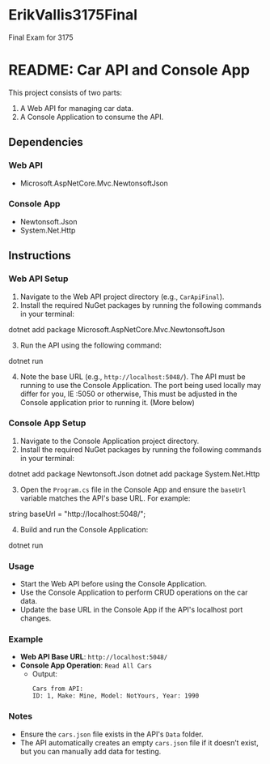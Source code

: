 # ErikVallis3175Final
Final Exam for 3175
# README: Car API and Console App

This project consists of two parts:
1. A Web API for managing car data.
2. A Console Application to consume the API.

## Dependencies
### Web API
- Microsoft.AspNetCore.Mvc.NewtonsoftJson

### Console App
- Newtonsoft.Json
- System.Net.Http


## Instructions
### Web API Setup
1. Navigate to the Web API project directory (e.g., `CarApiFinal`).
2. Install the required NuGet packages by running the following commands in your terminal:

dotnet add package Microsoft.AspNetCore.Mvc.NewtonsoftJson

3. Run the API using the following command:

dotnet run

4. Note the base URL (e.g., `http://localhost:5048/`). The API must be running to use the Console Application.
The port being used locally may differ for you, IE :5050 or otherwise, This must be adjusted in the Console application
prior to running it. (More below)

### Console App Setup
1. Navigate to the Console Application project directory.
2. Install the required NuGet packages by running the following commands in your terminal:

dotnet add package Newtonsoft.Json
dotnet add package System.Net.Http

3. Open the `Program.cs` file in the Console App and ensure the `baseUrl` variable matches the API's base URL. For example:

string baseUrl = "http://localhost:5048/";


4. Build and run the Console Application:

dotnet run


### Usage
- Start the Web API before using the Console Application.
- Use the Console Application to perform CRUD operations on the car data.
- Update the base URL in the Console App if the API's localhost port changes.

### Example
- **Web API Base URL**: `http://localhost:5048/`
- **Console App Operation**: `Read All Cars`
  - Output:
    ```
    Cars from API:
    ID: 1, Make: Mine, Model: NotYours, Year: 1990
    ```

### Notes
- Ensure the `cars.json` file exists in the API's `Data` folder.
- The API automatically creates an empty `cars.json` file if it doesn’t exist, but you can manually add data for testing.
